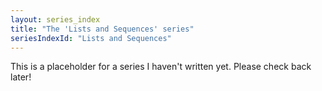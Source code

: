 ```yaml
---
layout: series_index
title: "The 'Lists and Sequences' series"
seriesIndexId: "Lists and Sequences"
---
```


This is a placeholder for a series I haven't written yet. Please check back later!

